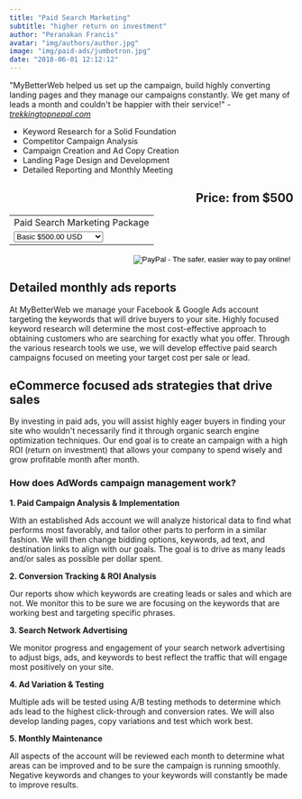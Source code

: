 ```yaml
---
title: "Paid Search Marketing"
subtitle: "higher return on investment"
author: "Peranakan Francis"
avatar: "img/authors/author.jpg"
image: "img/paid-ads/jumbotron.jpg"
date: "2018-06-01 12:12:12"
---
```


"MyBetterWeb helped us set up the campaign, build highly converting landing pages and they manage our campaigns constantly. We get many of leads a month and couldn't be happier with their service!" - <a href="https://trekkingtopnepal.com" target="_blank"><i>trekkingtopnepal.com</i></a>

- Keyword Research for a Solid Foundation
- Competitor Campaign Analysis
- Campaign Creation and Ad Copy Creation
- Landing Page Design and Development
- Detailed Reporting and Monthly Meeting

<div style="text-align: right">
<h2>Price: from $500</h2></div>
<div align="right">
<form action="https://www.paypal.com/cgi-bin/webscr" method="post" target="_top">
<input type="hidden" name="cmd" value="_s-xclick">
<input type="hidden" name="hosted_button_id" value="QWE9LZ6F9Z3QY">
<table>
<tr><td><input type="hidden" name="on0" value="Paid Search Marketing Package">Paid Search Marketing Package</td></tr><tr><td><select name="os0">
	<option value="Basic">Basic $500.00 USD</option>
	<option value="Advance">Advance $750.00 USD</option>
</select> </td></tr>
</table>
<input type="hidden" name="currency_code" value="USD">
<input type="image" src="https://www.paypalobjects.com/en_US/i/btn/btn_buynowCC_LG.gif" border="0" name="submit" alt="PayPal - The safer, easier way to pay online!">
<img alt="" border="0" src="https://www.paypalobjects.com/en_US/i/scr/pixel.gif" width="1" height="1">
</form>
</div>

## Detailed monthly ads reports
At MyBetterWeb we manage your Facebook & Google Ads account targeting the keywords that will drive buyers to your site. Highly focused keyword research will determine the most cost-effective approach to obtaining customers who are searching for exactly what you offer. Through the various research tools we use, we will develop effective paid search campaigns focused on meeting your target cost per sale or lead.

## eCommerce focused ads strategies that drive sales
By investing in paid ads, you will assist highly eager buyers in finding your site who wouldn't necessarily find it through organic search engine optimization techniques. Our end goal is to create an campaign with a high ROI (return on investment) that allows your company to spend wisely and grow profitable month after month.

### How does AdWords campaign management work?
**1. Paid Campaign Analysis & Implementation**

With an established Ads account we will analyze historical data to find what performs most favorably, and tailor other parts to perform in a similar fashion. We will then change bidding options, keywords, ad text, and destination links to align with our goals. The goal is to drive as many leads and/or sales as possible per dollar spent.

**2. Conversion Tracking & ROI Analysis**

Our reports show which keywords are creating leads or sales and which are not. We monitor this to be sure we are focusing on the keywords that are working best and targeting specific phrases.

**3. Search Network Advertising**

We monitor progress and engagement of your search network advertising to adjust bigs, ads, and keywords to best reflect the traffic that will engage most positively on your site.

**4. Ad Variation & Testing**

Multiple ads will be tested using A/B testing methods to determine which ads lead to the highest click-through and conversion rates. We will also develop landing pages, copy variations and test which work best.

**5. Monthly Maintenance**

All aspects of the account will be reviewed each month to determine what areas can be improved and to be sure the campaign is running smoothly. Negative keywords and changes to your keywords will constantly be made to improve results.
